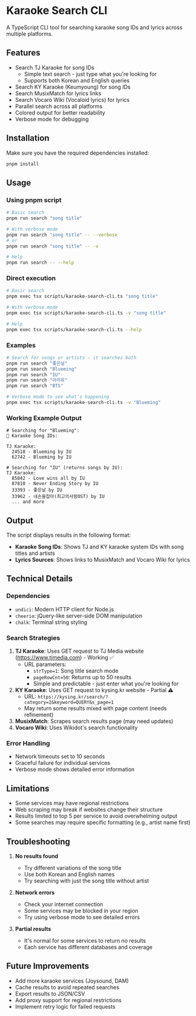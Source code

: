 # Karaoke Search CLI

A TypeScript CLI tool for searching karaoke song IDs and lyrics across multiple platforms.

## Features

- Search TJ Karaoke for song IDs
  - Simple text search - just type what you're looking for
  - Supports both Korean and English queries
- Search KY Karaoke (Keumyoung) for song IDs  
- Search MusixMatch for lyrics links
- Search Vocaro Wiki (Vocaloid lyrics) for lyrics
- Parallel search across all platforms
- Colored output for better readability
- Verbose mode for debugging

## Installation

Make sure you have the required dependencies installed:

```bash
pnpm install
```

## Usage

### Using pnpm script

```bash
# Basic search
pnpm run search "song title"

# With verbose mode
pnpm run search "song title" -- --verbose
# or
pnpm run search "song title" -- -v

# Help
pnpm run search -- --help
```

### Direct execution

```bash
# Basic search
pnpm exec tsx scripts/karaoke-search-cli.ts "song title"

# With verbose mode  
pnpm exec tsx scripts/karaoke-search-cli.ts -v "song title"

# Help
pnpm exec tsx scripts/karaoke-search-cli.ts --help
```

### Examples

```bash
# Search for songs or artists - it searches both
pnpm run search "좋은날"
pnpm run search "Blueming"
pnpm run search "IU"
pnpm run search "아이유"
pnpm run search "BTS"

# Verbose mode to see what's happening
pnpm exec tsx scripts/karaoke-search-cli.ts -v "Blueming"
```

### Working Example Output

```
# Searching for "Blueming":
🎤 Karaoke Song IDs:

TJ Karaoke:
  24518 - Blueming by IU
  62742 - Blueming by IU

# Searching for "IU" (returns songs by IU):
TJ Karaoke:
  85842 - Love wins all by IU
  87810 - Never Ending Story by IU
  33393 - 좋은날 by IU
  33962 - 내손을잡아(최고의사랑OST) by IU
  ... and more
```

## Output

The script displays results in the following format:

- **Karaoke Song IDs**: Shows TJ and KY karaoke system IDs with song titles and artists
- **Lyrics Sources**: Shows links to MusixMatch and Vocaro Wiki for lyrics

## Technical Details

### Dependencies

- `undici`: Modern HTTP client for Node.js
- `cheerio`: jQuery-like server-side DOM manipulation
- `chalk`: Terminal string styling

### Search Strategies

1. **TJ Karaoke**: Uses GET request to TJ Media website (https://www.tjmedia.com) - Working ✅
   - URL parameters:
     - `strType=1`: Song title search mode
     - `pageRowCnt=50`: Returns up to 50 results
     - Simple and predictable - just enter what you're looking for
2. **KY Karaoke**: Uses GET request to kysing.kr website - Partial ⚠️
   - URL: `https://kysing.kr/search/?category=2&keyword=QUERY&s_page=1`
   - May return some results mixed with page content (needs refinement)
3. **MusixMatch**: Scrapes search results page (may need updates)
4. **Vocaro Wiki**: Uses Wikidot's search functionality

### Error Handling

- Network timeouts set to 10 seconds
- Graceful failure for individual services
- Verbose mode shows detailed error information

## Limitations

- Some services may have regional restrictions
- Web scraping may break if websites change their structure
- Results limited to top 5 per service to avoid overwhelming output
- Some searches may require specific formatting (e.g., artist name first)

## Troubleshooting

1. **No results found**
   - Try different variations of the song title
   - Use both Korean and English names
   - Try searching with just the song title without artist

2. **Network errors**
   - Check your internet connection
   - Some services may be blocked in your region
   - Try using verbose mode to see detailed errors

3. **Partial results**
   - It's normal for some services to return no results
   - Each service has different databases and coverage

## Future Improvements

- Add more karaoke services (Joysound, DAM)
- Cache results to avoid repeated searches
- Export results to JSON/CSV
- Add proxy support for regional restrictions
- Implement retry logic for failed requests 

